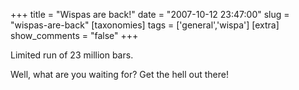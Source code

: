 +++
title = "Wispas are back!"
date = "2007-10-12 23:47:00"
slug = "wispas-are-back"
[taxonomies]
tags = ['general','wispa']
[extra]
show_comments = "false"
+++

Limited run of 23 million bars.

Well, what are you waiting for? Get the hell out there!
